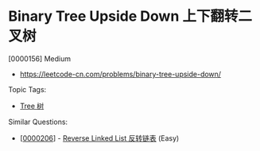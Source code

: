 # Binary Tree Upside Down 上下翻转二叉树

[0000156] Medium

- https://leetcode-cn.com/problems/binary-tree-upside-down/

Topic Tags:

- [Tree 树](https://leetcode-cn.com/tag/tree/)

Similar Questions:

- [[0000206](https://leetcode-cn.com/problems/reverse-linked-list/)] - [Reverse Linked List 反转链表](./0000206.reverse-linked-list.md) (Easy)
